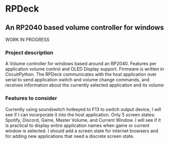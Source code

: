 # RPDeck
## An RP2040 based volume controller for windows

WORK IN PROGRESS

### Project description
A Volume controller for windows based around an RP2040. Features per application volume control and OLED Display support.
Firmware is written in CircuitPython. The RPDeck communicates with the host application over serial to send application switch and volume change commands, and receives information about the currently selected application and its volume

### Features to consider
Currently using soundswitch hotkeyed to F13 to switch output device, I will see if I can incorporate it into the host application.
Only 5 screen states: Spotify, Discord, Game, Master Volume, and Current Window. I will see if it is practical to display entire application names when game or current window is selected. I should add a screen state for internet browsers and for adding new applications that need a discrete screen state.
